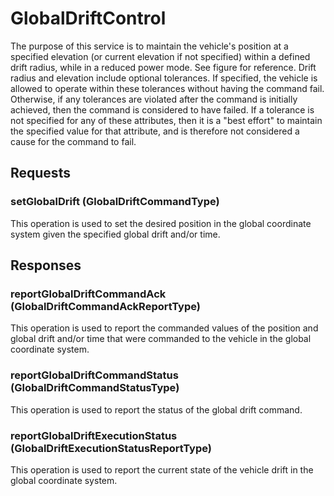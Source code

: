 # GlobalDriftControl
The purpose of this service is to maintain the vehicle's position at a specified elevation (or current elevation if not specified) within a defined drift radius, while in a reduced power mode. See figure for reference. Drift radius and elevation include optional tolerances. If specified, the vehicle is allowed to operate within these tolerances without having the command fail. Otherwise, if any tolerances are violated after the command is initially achieved, then the command is considered to have failed. If a tolerance is not specified for any of these attributes, then it is a "best effort" to maintain the specified value for that attribute, and is therefore not considered a cause for the command to fail.

## Requests
### setGlobalDrift (GlobalDriftCommandType)
This operation is used to set the desired position in the global coordinate system given the specified global drift and/or time.

## Responses
### reportGlobalDriftCommandAck (GlobalDriftCommandAckReportType)
This operation is used to report the commanded values of the position and global drift and/or time that were commanded to the vehicle in the global coordinate system.
### reportGlobalDriftCommandStatus (GlobalDriftCommandStatusType)
This operation is used to report the status of the global drift command.
### reportGlobalDriftExecutionStatus (GlobalDriftExecutionStatusReportType)
This operation is used to report the current state of the vehicle drift in the global coordinate system.
